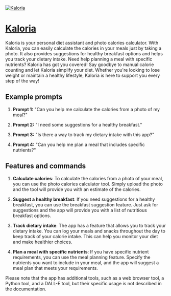 [![Kaloria](https://files.oaiusercontent.com/file-yEKKoQfB2yKEKkik2LxybZ2F?se=2123-10-17T03%3A33%3A55Z&sp=r&sv=2021-08-06&sr=b&rscc=max-age%3D31536000%2C%20immutable&rscd=attachment%3B%20filename%3D8e33cad7-e239-433f-a391-798671a3a1a0.png&sig=Z/Wn41SUXqkgsBGaRC2xBTuYUP4nvmZDS8JGsqP2Wfk%3D)](https://chat.openai.com/g/g-4NUCu8D8Y-kaloria)

# [Kaloria](https://chat.openai.com/g/g-4NUCu8D8Y-kaloria)

Kaloria is your personal diet assistant and photo calories calculator. With Kaloria, you can easily calculate the calories in your meals just by taking a photo. It also provides suggestions for healthy breakfast options and helps you track your dietary intake. Need help planning a meal with specific nutrients? Kaloria has got you covered! Say goodbye to manual calorie counting and let Kaloria simplify your diet. Whether you're looking to lose weight or maintain a healthy lifestyle, Kaloria is here to support you every step of the way!

## Example prompts

1. **Prompt 1:** "Can you help me calculate the calories from a photo of my meal?"

2. **Prompt 2:** "I need some suggestions for a healthy breakfast."

3. **Prompt 3:** "Is there a way to track my dietary intake with this app?"

4. **Prompt 4:** "Can you help me plan a meal that includes specific nutrients?"

## Features and commands

1. **Calculate calories**: To calculate the calories from a photo of your meal, you can use the photo calories calculator tool. Simply upload the photo and the tool will provide you with an estimate of the calories.

2. **Suggest a healthy breakfast**: If you need suggestions for a healthy breakfast, you can use the breakfast suggestion feature. Just ask for suggestions and the app will provide you with a list of nutritious breakfast options.

3. **Track dietary intake**: The app has a feature that allows you to track your dietary intake. You can log your meals and snacks throughout the day to keep track of your calorie intake. This can help you monitor your diet and make healthier choices.

4. **Plan a meal with specific nutrients**: If you have specific nutrient requirements, you can use the meal planning feature. Specify the nutrients you want to include in your meal, and the app will suggest a meal plan that meets your requirements.

Please note that the app has additional tools, such as a web browser tool, a Python tool, and a DALL-E tool, but their specific usage is not described in the documentation.